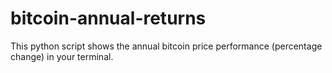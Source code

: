 # bitcoin-annual-returns
This python script shows the annual bitcoin price performance (percentage change) in your terminal.
